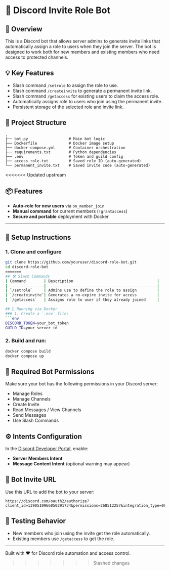# 🔗 Discord Invite Role Bot

## 🎯 Overview
This is a Discord bot that allows server admins to generate invite links that automatically assign a role to users when they join the server. The bot is designed to work both for new members and existing members who need access to protected channels.

## 💡 Key Features
- Slash command `/setrole` to assign the role to use.
- Slash command `/createinvite` to generate a permanent invite link.
- Slash command `/getaccess` for existing users to claim the access role.
- Automatically assigns role to users who join using the permanent invite.
- Persistent storage of the selected role and invite link.

## 🧱 Project Structure
```
.
├── bot.py                  # Main bot logic
├── Dockerfile              # Docker image setup
├── docker-compose.yml      # Container orchestration
├── requirements.txt        # Python dependencies
├── .env                    # Token and guild config
├── access_role.txt         # Saved role ID (auto-generated)
└── permanent_invite.txt    # Saved invite code (auto-generated)
```

<<<<<<< Updated upstream
## 📦 Features

- **Auto-role for new users** via `on_member_join`
- **Manual command** for current members (`!grantaccess`)
- **Secure and portable** deployment with Docker

---

## 📁 Setup Instructions

### 1. Clone and configure

```bash
git clone https://github.com/youruser/discord-role-bot.git
cd discord-role-bot
=======
## 🛠️ Slash Commands
| Command        | Description                                     |
|----------------|-------------------------------------------------|
| `/setrole`     | Admins use to define the role to assign         |
| `/createinvite`| Generates a no-expire invite for access         |
| `/getaccess`   | Assigns role to user if they already joined     |

## 🐳 Running via Docker
### 1. Create a `.env` file:
```env
DISCORD_TOKEN=your_bot_token
GUILD_ID=your_server_id
```

### 2. Build and run:
```bash
docker compose build
docker compose up
```

## 🔐 Required Bot Permissions
Make sure your bot has the following permissions in your Discord server:
- Manage Roles
- Manage Channels
- Create Invite
- Read Messages / View Channels
- Send Messages
- Use Slash Commands

## ⚙️ Intents Configuration
In the [Discord Developer Portal](https://discord.com/developers/applications/), enable:
- **Server Members Intent**
- **Message Content Intent** (optional warning may appear)

## 🔗 Bot Invite URL
Use this URL to add the bot to your server:
```
https://discord.com/oauth2/authorize?client_id=1390519966050291734&permissions=268512257&integration_type=0&scope=bot+applications.commands
```

## 🧪 Testing Behavior
- New members who join using the invite get the role automatically.
- Existing members use `/getaccess` to get the role.

---

Built with ❤️ for Discord role automation and access control.
>>>>>>> Stashed changes

